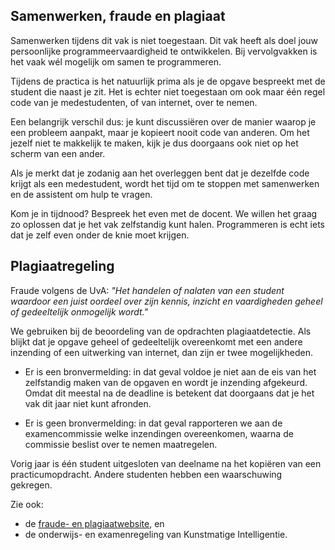 ## Samenwerken, fraude en plagiaat

Samenwerken tijdens dit vak is niet toegestaan. Dit vak heeft als doel jouw
persoonlijke programmeervaardigheid te ontwikkelen. Bij vervolgvakken is het
vaak wél mogelijk om samen te programmeren.

Tijdens de practica is het natuurlijk prima als je de opgave bespreekt met de
student die naast je zit. Het is echter niet toegestaan om ook maar één regel
code van je medestudenten, of van internet, over te nemen.

Een belangrijk verschil dus: je kunt discussiëren over de manier waarop je een
probleem aanpakt, maar je kopieert nooit code van anderen. Om het jezelf niet
te makkelijk te maken, kijk je dus doorgaans ook niet op het scherm van een
ander.

Als je merkt dat je zodanig aan het overleggen bent dat je dezelfde code krijgt
als een medestudent, wordt het tijd om te stoppen met samenwerken en de
assistent om hulp te vragen.

Kom je in tijdnood? Bespreek het even met de docent. We willen het graag zo
oplossen dat je het vak zelfstandig kunt halen. Programmeren is echt iets dat
je zelf even onder de knie moet krijgen.

## Plagiaatregeling

Fraude volgens de UvA: *"Het handelen of nalaten van een student waardoor een
juist oordeel over zijn kennis, inzicht en vaardigheden geheel of gedeeltelijk
onmogelijk wordt."*

We gebruiken bij de beoordeling van de opdrachten plagiaatdetectie. Als blijkt
dat je opgave geheel of gedeeltelijk overeenkomt met een andere inzending of een
uitwerking van internet, dan zijn er twee mogelijkheden.

* Er is een bronvermelding: in dat geval voldoe je niet aan de eis van het
  zelfstandig maken van de opgaven en wordt je inzending afgekeurd. Omdat dit
  meestal na de deadline is betekent dat doorgaans dat je het vak dit jaar niet
  kunt afronden.

* Er is geen bronvermelding: in dat geval rapporteren we aan de examencommissie
  welke inzendingen overeenkomen, waarna de commissie beslist over te nemen
  maatregelen.

Vorig jaar is één student uitgesloten van deelname na het kopiëren van een
practicumopdracht. Andere studenten hebben een waarschuwing gekregen.

Zie ook:

* de [fraude- en plagiaatwebsite](http://www.uva.nl/plagiaat), en
* de onderwijs- en examenregeling van Kunstmatige Intelligentie.
